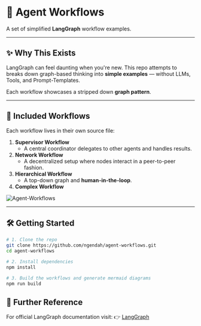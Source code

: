 # 🤖 Agent Workflows

A set of simplified **LangGraph** workflow examples.

---

## ✨ Why This Exists

LangGraph can feel daunting when you're new.
This repo attempts to breaks down graph-based thinking into **simple examples** —  without LLMs, Tools, and Prompt-Templates.

Each workflow showcases a stripped down **graph pattern**.

---

## 📁 Included Workflows

Each workflow lives in their own source file:

1. **Supervisor Workflow**
   - A central coordinator delegates to other agents and handles results.
2. **Network Workflow**
   - A decentralized setup where nodes interact in a peer-to-peer fashion.
3. **Hierarchical Workflow**
   - A top-down graph and **human-in-the-loop**.
4. **Complex Workflow**

![Agent-Workflows](./agent-workflows.svg)

---

## 🛠️ Getting Started

```bash
# 1. Clone the repo
git clone https://github.com/ngendah/agent-workflows.git
cd agent-workflows

# 2. Install dependencies
npm install

# 3. Build the workflows and generate mermaid diagrams
npm run build
```

## 🔗 Further Reference

For official LangGraph documentation visit:
👉 [LangGraph](https://langchain-ai.github.io/langgraphjs/)
